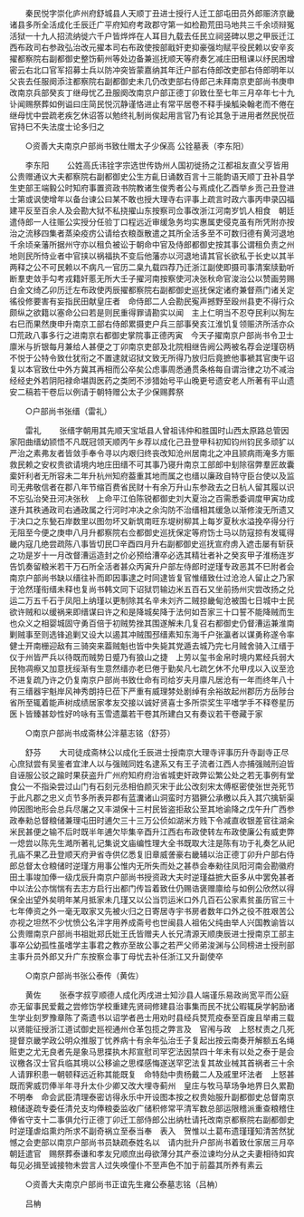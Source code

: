 <!-- { "loadSidebar": true } -->
　　秦民悦字崇化庐州府舒城县人天顺丁丑进士授行人迁工部屯田员外郎赈济京畿诸县多所全活成化壬辰迁广平府知府考政郡守第一如检勘荒田马地共三千余顷辩冤活狱一十九人招流纳徙六千户皆烨烨在人耳目九载去任民立祠竖碑以思之甲辰迁江西布政司右参政弘治改元擢本司右布政使按部戢奸吏抑豪强均赋平役民赖以安辛亥擢都察院右副都御史整饬蓟州等处边备兼巡抚顺天等府奏乞减庄田租课以纾民困增密云右北口官军招募士兵以防冲突皆蒙嘉纳其年迁户部右侍郎改吏部右侍郎明年以父丧去任服阕添注都察院右副都御史未几仍改吏部右侍郎己未拜南京吏部尚书庚申改南京兵部癸亥丁继母忧乙丑服阕改南京户部正德丁卯致仕至七年三月卒年七十九讣闻赐祭葬如例谥曰庄简民悦沉静谨恪进止有常平居卷不释手操觚染翰老而不倦在继母忧中尝疏老疾乞休诏答以勉终礼制尚俟起用言官乃有论其急于进用者然民悦莅官持巳不失法度士论多归之 

　　○资善大夫南京户部尚书致仕赠太子少保高 公铨墓表（李东阳） 

　　李东阳 
　　公姓高氏讳铨字宗选世传妫州人国初徙扬之江都祖友直父亨皆用公贵赠通议大夫都察院右副都御史公生方齓日诵数百言十三能韵语天顺丁丑补县学生吏部王端毅公时知府事置资政书院教诸生俊秀者公与焉成化乙酉举乡贡己丑登进士第或讽使增年以备台谏公曰某不敢也授大理寺右评事上疏言时政六事丙申录囚福建平反至百余人及会勘大狱不私挠擢山东按察司佥事改浙江河南岁饥人相食　朝廷遣侍郎一人往赈公实授分任验丁口程远近审缓急务均实惠属吏侵克虽有所凭附亦按治之流移四集者蒸染疫疠公请给衣粮亟散遣之其所全活多至不可数归德有黄河退地千余顷亲藩所据州守亦以租负被讼于朝命中官及侍郎都御史按其事公谓租负责之州地则民所恃业者中官挟以祸福执不变后他藩亦以河退地请其官长欲私于长史以其半两释之公不可民赖以不病凡一官历二臬九载四荐乃迁浙江副使即摄司事清案牍勤听断羣吏敛手勾考戎籍奸慝无所大壬子擢河南按察使河决张秋命官浚治公以赞画劳赐白金文绮乙卯历迁左布政使丙辰擢都察院右副都御史巡抚保定诸府兼督燕门诸关定徭役修要害有妄指民田献皇庄者　命侍郎二人会勘民寃声撼野至殴州县吏不得行众颇纵之欲籍以塞命公曰若是则民重得罪请勘实以闻　主上仁明当不忍夺民利以狥左右巳而果然庚申升南京工部右侍郎累摄吏户兵三部事癸亥江淮饥复领赈济所活亦众□荒政八事多行之进南京右都御史掌院事正德丙寅　今天子擢南京户部尚书令卫士廪米与折银每月兼给人甚便之丁卯南京吏部及北院相继告阙公两被名荐会逆瑾窃柄不悦于公特令致仕犹衔之不置逮就诏狱文致无所得乃放归后竟摭他事褫其官庚午诏复以本官致仕中外方冀其再相而公卒矣公虑事周悉通贯条格每自谓治律之功不减治经经史外若阴阳禄命堪舆医药之类罔不涉猎始号平山晚更号遗安老人所著有平山遗安二稿若干卷后以例请于朝特赠公太子少保赐葬祭 

　　○户部尚书张缙（雷礼） 

　　雷礼 
　　张缙字朝用其先顺天宝坻县人曾祖讳仲和胜国时山西太原路总管因家阳曲缙幼颕悟不凡既冠领天顺丙午乡荐以成化己丑登甲科初知钧州钧民多顽犷以严治之素弗友者皆敛手奉令寻以内艰归终丧改知沧州居南北之冲且颕病雨淹多方赈救民赖之安权贵欲请境内地庄田缙不可其事乃寝升南京工部郎中刬除宿弊羣匠故囊槖奸利者无所容未二年升杭州知府葢重其地而属之也缙以廉政自特守臣台使以及监司无弗敬信者在郡八年节缩百费省民财十有余万升山东参政去之日杭人留其履以识不忘弘治癸丑河决张秋　上命平江伯陈锐都御史刘大夏治之百需悉委调度甲寅功成遂升其秩通政司右通政属之行河时冲决之余沟防不治缙相其缓急以渐修浚无所遗又于决口之东甃石岸数里以图勿坏又新筑南旺东堤树柳其上每岁夏秋水溢挽卒得分行无阻至今便之庚申八月升都察院右佥都御史巡抚保定等府饬士马以防寇掠有发辄得畿内寇几绝尝疏陈八事皆切民□辛酉四月升右副都御史巡抚宣府虏入遮击屡有斩获之功是岁十一月改督漕运造封之价必预给漕卒必选其精壮者补之癸亥甲子淮杨连岁告饥奏留粮米若干万石所全活者甚众丙寅升户部左侍郎时逆瑾专政恶其不巳附者会南京户部尚书缺以缙往补而即因事逮之时同逮皆复官惟缙致仕过沧沧人留止之乃家于沧然瑾衔缙未释也复尚书韩文同下诏狱罚输边米五百石又坐前扬州灾尝改扬之兑运二万五千石于凤阳上纳瑾以更制除其名辛未刘齐二贼掠畿甸沧被围七日城中士民欲许贼和以缓祸来即缙谋曰许之和是降城矣降于法何如吾家三十口誓不能降贼而生也众义之相婴城固守勇百倍于初贼势挫其围遂解未几复召右都御史仍督漕运兼淮南剿贼事至则选锋追剿又设大以遏其冲贼围邳缙素知东海千户张瀛者以谋勇称遂令率健士开南栅迎敌有三骑突来葢贼魁也皆中失毙其党遁去城乃完七月贼舍骑入江缙于仪于州皆严兵以待既而贼势日蹙乃有狼山之捷　上劳以玺书金帛时境内累经兵弱大民物凋瘵又加意抚绥渐有生意然缙亦老巳倦于勤矣凡七疏乞休不允甲戌以入议至沧不进复疏乃许之仍复南京户部尚书致仕命有司给岁夫月廪凡居沧有一年而终年八十有三缙器宇魁岸风神秀朗持巳莅下严重有威理棼处剧绰有余裕故起州郡历方岳陟台省所至辄着能声树成绩居家孝友交接以诚好贤喜士多所崇奖生平嗜学手不释卷星历医卜皆臻甚玅性好吟咏有玉雪遗藁若干卷其所建白又有奏议若干卷藏于家 

　　○南京户部尚书成斋林公泮墓志铭（舒芬） 

　　舒芬 
　　大司徒成斋林公以成化壬辰进士授南京大理寺评事历升寺副寺正尽心庶狱尝有吴鉴者宜津人以与强贼同姓名逮系又有王子流者江西人亦捕强贼刑迫皆自诬服公驳之踰时果获盗升广州府知府府治省城吏奸政弊讼繁公处之若无事例有堂食公一不指染尝过山门有石刻元丞相伯颜灭宋于此公改刻宋太傅枢密使张世尧死节于此凡郡之忠义贞节多所表异郡有蓝瀵诸山洞蛮时方猖獗公承檄以兵入其穴擒斩渠帅因图地形会总兵尽屠之又丰湖保十三村民皆盗拒敌公至其地谕降之戊午升广西参政奉勑总督粮储兼理屯田时逋欠三十三万公侦如湖米方贱下令减直收银差官往湖籴米民甚便之输不后时既半年逋欠毕集辛酉升江西右布政使转左布政使廉公有威吏弊一熄尝以陈先生澔所著礼记集说文庙编性理大全书既取大注是陈有功于礼奏乞从祀孔庙不果乙丑登顺天府尹省寺供亿悉复旧章威詟豪右畿辅以治正德丁卯升户部右侍郎总督太仓粮储时逆瑾方用事公惟内无所失而处之甚恭会奉勑往凤阳河南会勘徽府田土事竣加俸一级戊辰升南京户部尚书授资政大夫时逆瑾益摭大臣多从中罢免甚者中以法公亦惴惴有去志方启行出都门传旨着致仕仍赐诰褒赠廪给与如例公欣然以得保全出望外矣明年某月抵家未几瑾又以公当罚运米口外几百石公家素贫虽历官三十七年俸资之外一毫无取家又先被火归之日寄居寺宇书房者数年口外之役不胜艰苦公亦视之坦然不少忧愤公名泮字用养成斋号也世闽县人祖佑父纯由举人兴国教谕皆以公贵赠南京户部尚书祖妣郑氏妣王氏皆赠夫人长兄清源天顺庚辰进士授南京工部主事卒公幼孤性虽嗜学主事君之教亦至故公事之若严父师弟浚渊与公同榜进士授刑部主事升员外郎又升广东按察佥事丁母忧去补任浙江又升副使卒 

　　○南京户部尚书张公泰传（黄佐） 

　　黄佐 
　　张泰字叔亨顺德人成化丙戌进士知沙县人端谨乐易政尚宽平而公庭亦无留事民爱戴之尝修饬学校重建先贤祠修建县治事集而民不扰公暇辄戾学躬励诸生学业刻罗豫章陈了斋遗书以诏学者邑士用劝时县经兵燹荒疫泰至百废且举甫三载以贤能征授浙江道试御史廵视通州仓革包揽之弊言及　官闱与政　上怒杖责之几死提督京畿学政公明众推服丁忧养病十有余年弘治壬子复起出按云南奏开解额五名绳赃吏之尤无良者先是象马思揲执木邦宣慰司罕穵法因禁四十年未有以处之泰于是会议檄各汉士官兵临其境以公移谕之思楪感悔遂送罕穵法复其故业械其首祸者三十余人请罪积患一朝顿释远近称其能既复　命特劾中贵杨戴二人及戚里坏法者　上怒甚既而霁威罚俸半年寻升太仆少卿又改大埋寺蓟州　皇庄与牧马草场争地界日久累勘不明奉　命会武臣清理泰密访得永乐中开设图本按之权贵始服升副都御史总督南京粮储遂疏专委任清兑支均俸粮委监收广储积修常平清军数总部运限稽派重查粮稽住俸省守支十二事俱允行正德丁卯迁工部侍郎公出纳杜请托改南京都察院右副都御史时逆瑾虐焰熏灼所求不副奇祸立至泰当奉　表入　贺惟以土葛布遗瑾瑾知清苦然犹憾之会吏部以南京户部尚书员缺疏泰姓名以　请内批升户部尚书着致仕家居三月卒　朝廷遣官　赐祭葬泰谦和孝友兄顺庶出母欲薄分其产泰泣谏均分从之夫妻相待如宾每见必揖至诚接物未尝言人过失唤僮仆不至声色不加于前葢其所养有素云 

　　○资善大夫南京户部尚书正谊先生雍公泰墓志铭（吕柟） 

　　吕柟 
